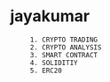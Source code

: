 # jayakumar

       
         1. CRYPTO TRADING
         2. CRYPTO ANALYSIS
         3. SMART CONTRACT
         4. SOLIDITIY
         5. ERC20
